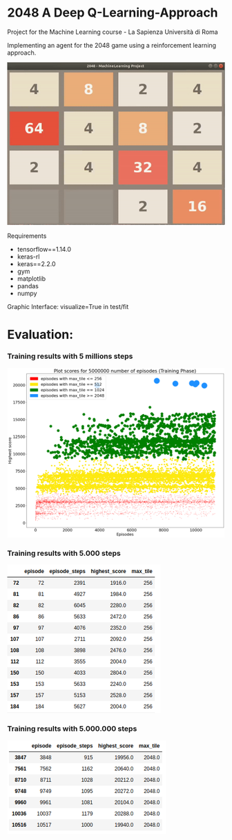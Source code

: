 # 2048 A Deep Q-Learning-Approach
Project for the Machine Learning course - La Sapienza Università di Roma

Implementing an agent for the 2048 game using a reinforcement learning approach. 

![](2048.gif)

Requirements 
* tensorflow==1.14.0
* keras-rl
* keras==2.2.0
* gym
* matplotlib
* pandas 
* numpy

Graphic Interface: visualize=True in test/fit

<h1>Evaluation:</h1>
<h3>Training results with 5 millions steps</h3>

![alt text](https://github.com/francescobianca/2048-DeepQLearning-Approach/blob/master/imagesEvaluation/train5milioni.png "Training results with 5 millions steps")

<h3>Training results with 5.000 steps</h3>

![alt text](https://github.com/francescobianca/2048-DeepQLearning-Approach/blob/master/imagesEvaluation/df5milaTrain.png "Dataframe 5.000 training steps")

<h3>Training results with 5.000.000 steps</h3>

![alt text](https://github.com/francescobianca/2048-DeepQLearning-Approach/blob/master/imagesEvaluation/df5milioniTrain.png "Dataframe 5.000.000 training steps")
